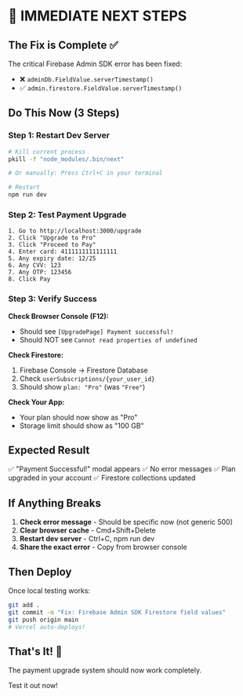 # 🚀 IMMEDIATE NEXT STEPS

## The Fix is Complete ✅

The critical Firebase Admin SDK error has been fixed:
- ❌ `adminDb.FieldValue.serverTimestamp()` 
- ✅ `admin.firestore.FieldValue.serverTimestamp()`

## Do This Now (3 Steps)

### Step 1: Restart Dev Server
```bash
# Kill current process
pkill -f "node_modules/.bin/next"

# Or manually: Press Ctrl+C in your terminal

# Restart
npm run dev
```

### Step 2: Test Payment Upgrade
```
1. Go to http://localhost:3000/upgrade
2. Click "Upgrade to Pro"
3. Click "Proceed to Pay"
4. Enter card: 4111111111111111
5. Any expiry date: 12/25
6. Any CVV: 123
7. Any OTP: 123456
8. Click Pay
```

### Step 3: Verify Success

**Check Browser Console (F12):**
- Should see `[UpgradePage] Payment successful!`
- Should NOT see `Cannot read properties of undefined`

**Check Firestore:**
1. Firebase Console → Firestore Database
2. Check `userSubscriptions/{your_user_id}`
3. Should show `plan: "Pro"` (was `"Free"`)

**Check Your App:**
- Your plan should now show as "Pro"
- Storage limit should show as "100 GB"

## Expected Result

✅ "Payment Successful!" modal appears
✅ No error messages
✅ Plan upgraded in your account
✅ Firestore collections updated

## If Anything Breaks

1. **Check error message** - Should be specific now (not generic 500)
2. **Clear browser cache** - Cmd+Shift+Delete
3. **Restart dev server** - Ctrl+C, npm run dev
4. **Share the exact error** - Copy from browser console

## Then Deploy

Once local testing works:

```bash
git add .
git commit -m "Fix: Firebase Admin SDK Firestore field values"
git push origin main
# Vercel auto-deploys!
```

## That's It! 🎉

The payment upgrade system should now work completely.

Test it out now!
